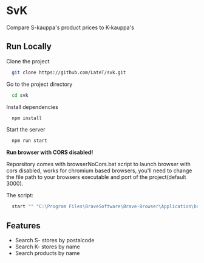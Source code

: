 
# SvK

Compare S-kauppa's product prices to K-kauppa's

## Run Locally

Clone the project

```bash
  git clone https://github.com/LateT/svk.git
```

Go to the project directory

```bash
  cd svk
```

Install dependencies

```bash
  npm install
```

Start the server

```bash
  npm run start
```


**Run browser with CORS disabled!**

Reporsitory comes with browserNoCors.bat script to launch browser with cors disabled, works for chromium based browsers, you'll need to change the file path to your browsers executable and port of the project(default 3000).

The script:

```bash
  start "" "C:\Program Files\BraveSoftware\Brave-Browser\Application\brave.exe" --user-data-dir="C://Chrome dev session" --disable-web-security "http://localhost:3000"
```
## Features

- Search S- stores by postalcode
- Search K- stores by name
- Search products by name

